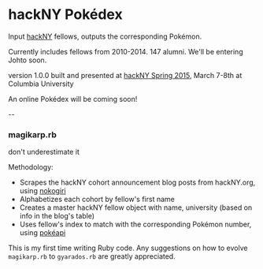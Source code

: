 # hackNY Pokédex

Input [hackNY](http://hackny.org) fellows, outputs the corresponding Pokémon.

Currently includes fellows from 2010-2014. 147 alumni. We'll be entering Johto soon. 

version 1.0.0 built and presented at [hackNY Spring 2015](http://hackny-s2015.challengepost.com/), March 7-8th at Columbia University

An online Pokédex will be coming soon!

--

### magikarp.rb

don't underestimate it

Methodology:

- Scrapes the hackNY cohort announcement blog posts from hackNY.org, using [nokogiri](http://www.nokogiri.org/)
- Alphabetizes each cohort by fellow's first name
- Creates a master hackNY fellow object with name, university (based on info in the blog's table)
- Uses fellow's index to match with the corresponding Pokémon number, using [pokéapi](http://pokeapi.co/)

This is my first time writing Ruby code. Any suggestions on how to evolve `magikarp.rb` to `gyarados.rb` are greatly appreciated.